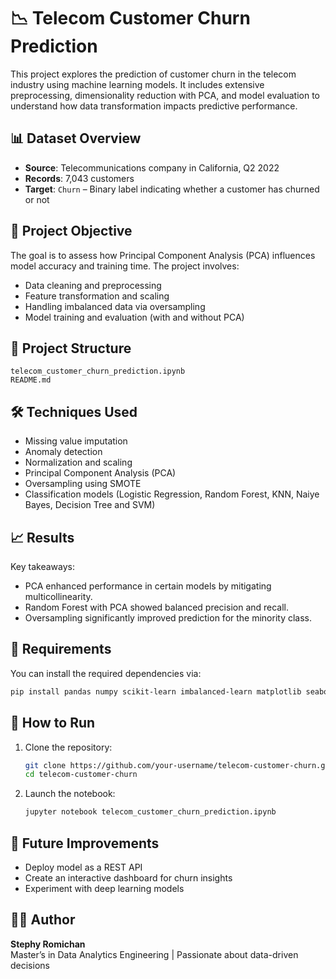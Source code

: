 
# 📉 Telecom Customer Churn Prediction

This project explores the prediction of customer churn in the telecom industry using machine learning models. It includes extensive preprocessing, dimensionality reduction with PCA, and model evaluation to understand how data transformation impacts predictive performance.

## 📊 Dataset Overview

- **Source**: Telecommunications company in California, Q2 2022  
- **Records**: 7,043 customers  
- **Target**: `Churn` – Binary label indicating whether a customer has churned or not

## 🎯 Project Objective

The goal is to assess how Principal Component Analysis (PCA) influences model accuracy and training time. The project involves:
- Data cleaning and preprocessing
- Feature transformation and scaling
- Handling imbalanced data via oversampling
- Model training and evaluation (with and without PCA)

## 📁 Project Structure

```text
telecom_customer_churn_prediction.ipynb
README.md
```

## 🛠 Techniques Used

- Missing value imputation
- Anomaly detection
- Normalization and scaling
- Principal Component Analysis (PCA)
- Oversampling using SMOTE
- Classification models (Logistic Regression, Random Forest, KNN, Naiye Bayes, Decision Tree and SVM)

## 📈 Results

Key takeaways:
- PCA enhanced performance in certain models by mitigating multicollinearity.
- Random Forest with PCA showed balanced precision and recall.
- Oversampling significantly improved prediction for the minority class.

## 🧪 Requirements

You can install the required dependencies via:

```bash
pip install pandas numpy scikit-learn imbalanced-learn matplotlib seaborn xgboost
```

## 🚀 How to Run

1. Clone the repository:
   ```bash
   git clone https://github.com/your-username/telecom-customer-churn.git
   cd telecom-customer-churn
   ```
2. Launch the notebook:
   ```bash
   jupyter notebook telecom_customer_churn_prediction.ipynb
   ```

## 📌 Future Improvements

- Deploy model as a REST API
- Create an interactive dashboard for churn insights
- Experiment with deep learning models

## 🧑‍💻 Author

**Stephy Romichan**  
Master’s in Data Analytics Engineering | Passionate about data-driven decisions
